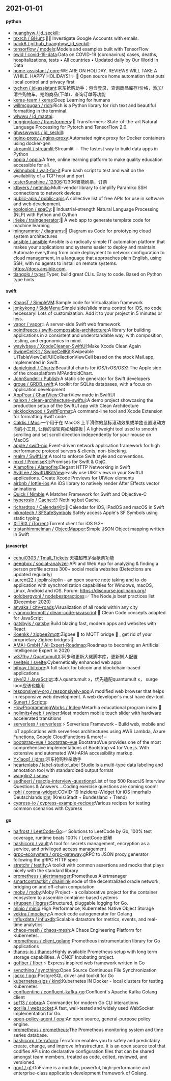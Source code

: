 ## 2021-01-01

#### python
* [huanghyw / jd_seckill](https://github.com/huanghyw/jd_seckill):
* [mxrch / GHunt](https://github.com/mxrch/GHunt):🕵️‍♂️
Investigate Google Accounts with emails.
* [back8 / github_huanghyw_jd_seckill](https://github.com/back8/github_huanghyw_jd_seckill):
* [tensorflow / models](https://github.com/tensorflow/models):Models and examples built with TensorFlow
* [owid / covid-19-data](https://github.com/owid/covid-19-data):Data on COVID-19 (coronavirus) cases, deaths, hospitalizations, tests • All countries • Updated daily by Our World in Data
* [home-assistant / core](https://github.com/home-assistant/core):WE ARE ON HOLIDAY. REVIEWS WILL TAKE A WHILE. HAPPY HOLIDAYS!
✨
🏡
Open source home automation that puts local control and privacy first
* [tychxn / jd-assistant](https://github.com/tychxn/jd-assistant):京东抢购助手：包含登录，查询商品库存/价格，添加/清空购物车，抢购商品(下单)，查询订单等功能
* [keras-team / keras](https://github.com/keras-team/keras):Deep Learning for humans
* [willmcgugan / rich](https://github.com/willmcgugan/rich):Rich is a Python library for rich text and beautiful formatting in the terminal.
* [wlwwu / jd_maotai](https://github.com/wlwwu/jd_maotai):
* [huggingface / transformers](https://github.com/huggingface/transformers):🤗
Transformers: State-of-the-art Natural Language Processing for Pytorch and TensorFlow 2.0.
* [ghwswywps / jd_seckill](https://github.com/ghwswywps/jd_seckill):
* [nginx-proxy / nginx-proxy](https://github.com/nginx-proxy/nginx-proxy):Automated nginx proxy for Docker containers using docker-gen
* [streamlit / streamlit](https://github.com/streamlit/streamlit):Streamlit — The fastest way to build data apps in Python
* [oppia / oppia](https://github.com/oppia/oppia):A free, online learning platform to make quality education accessible for all.
* [vishnubob / wait-for-it](https://github.com/vishnubob/wait-for-it):Pure bash script to test and wait on the availability of a TCP host and port
* [testerSunshine / 12306](https://github.com/testerSunshine/12306):12306智能刷票，订票
* [ktbyers / netmiko](https://github.com/ktbyers/netmiko):Multi-vendor library to simplify Paramiko SSH connections to network devices
* [public-apis / public-apis](https://github.com/public-apis/public-apis):A collective list of free APIs for use in software and web development.
* [explosion / spaCy](https://github.com/explosion/spaCy):💫
Industrial-strength Natural Language Processing (NLP) with Python and Cython
* [jrieke / traingenerator](https://github.com/jrieke/traingenerator):🧙
A web app to generate template code for machine learning
* [mingrammer / diagrams](https://github.com/mingrammer/diagrams):🎨
Diagram as Code for prototyping cloud system architectures
* [ansible / ansible](https://github.com/ansible/ansible):Ansible is a radically simple IT automation platform that makes your applications and systems easier to deploy and maintain. Automate everything from code deployment to network configuration to cloud management, in a language that approaches plain English, using SSH, with no agents to install on remote systems. https://docs.ansible.com.
* [tiangolo / typer](https://github.com/tiangolo/typer):Typer, build great CLIs. Easy to code. Based on Python type hints.

#### swift
* [KhaosT / SimpleVM](https://github.com/KhaosT/SimpleVM):Sample code for Virtualization framework
* [jonkykong / SideMenu](https://github.com/jonkykong/SideMenu):Simple side/slide menu control for iOS, no code necessary! Lots of customization. Add it to your project in 5 minutes or less.
* [vapor / vapor](https://github.com/vapor/vapor):💧
A server-side Swift web framework.
* [pointfreeco / swift-composable-architecture](https://github.com/pointfreeco/swift-composable-architecture):A library for building applications in a consistent and understandable way, with composition, testing, and ergonomics in mind.
* [waylybaye / XcodeCleaner-SwiftUI](https://github.com/waylybaye/XcodeCleaner-SwiftUI):Make Xcode Clean Again
* [SwipeCellKit / SwipeCellKit](https://github.com/SwipeCellKit/SwipeCellKit):Swipeable UITableViewCell/UICollectionViewCell based on the stock Mail.app, implemented in Swift.
* [danielgindi / Charts](https://github.com/danielgindi/Charts):Beautiful charts for iOS/tvOS/OSX! The Apple side of the crossplatform MPAndroidChart.
* [JohnSundell / Publish](https://github.com/JohnSundell/Publish):A static site generator for Swift developers
* [groue / GRDB.swift](https://github.com/groue/GRDB.swift):A toolkit for SQLite databases, with a focus on application development
* [AppPear / ChartView](https://github.com/AppPear/ChartView):ChartView made in SwiftUI
* [nalexn / clean-architecture-swiftui](https://github.com/nalexn/clean-architecture-swiftui):A demo project showcasing the production setup of the SwiftUI app with Clean Architecture
* [nicklockwood / SwiftFormat](https://github.com/nicklockwood/SwiftFormat):A command-line tool and Xcode Extension for formatting Swift code
* [Caldis / Mos](https://github.com/Caldis/Mos):一个用于在 MacOS 上平滑你的鼠标滚动效果或单独设置滚动方向的小工具, 让你的滚轮爽如触控板 | A lightweight tool used to smooth scrolling and set scroll direction independently for your mouse on MacOS
* [apple / swift-nio](https://github.com/apple/swift-nio):Event-driven network application framework for high performance protocol servers & clients, non-blocking.
* [realm / SwiftLint](https://github.com/realm/SwiftLint):A tool to enforce Swift style and conventions.
* [mxcl / PromiseKit](https://github.com/mxcl/PromiseKit):Promises for Swift & ObjC.
* [Alamofire / Alamofire](https://github.com/Alamofire/Alamofire):Elegant HTTP Networking in Swift
* [AvdLee / SwiftUIKitView](https://github.com/AvdLee/SwiftUIKitView):Easily use UIKit views in your SwiftUI applications. Create Xcode Previews for UIView elements
* [airbnb / lottie-ios](https://github.com/airbnb/lottie-ios):An iOS library to natively render After Effects vector animations
* [Quick / Nimble](https://github.com/Quick/Nimble):A Matcher Framework for Swift and Objective-C
* [hyperoslo / Cache](https://github.com/hyperoslo/Cache):📦
Nothing but Cache.
* [richardtop / CalendarKit](https://github.com/richardtop/CalendarKit):📅
Calendar for iOS, iPadOS and macOS in Swift
* [piknotech / SFSafeSymbols](https://github.com/piknotech/SFSafeSymbols):Safely access Apple's SF Symbols using static typing
* [XITRIX / iTorrent](https://github.com/XITRIX/iTorrent):Torrent client for iOS 9.3+
* [tristanhimmelman / ObjectMapper](https://github.com/tristanhimmelman/ObjectMapper):Simple JSON Object mapping written in Swift

#### javascript
* [cehui0303 / Tmall_Tickets](https://github.com/cehui0303/Tmall_Tickets):天猫超市茅台抢票功能
* [qeeqbox / social-analyzer](https://github.com/qeeqbox/social-analyzer):API and Web App for analyzing & finding a person profile across 300+ social media websites (Detections are updated regularly)
* [laurent22 / joplin](https://github.com/laurent22/joplin):Joplin - an open source note taking and to-do application with synchronization capabilities for Windows, macOS, Linux, Android and iOS. Forum: https://discourse.joplinapp.org/
* [goldbergyoni / nodebestpractices](https://github.com/goldbergyoni/nodebestpractices):✅
The Node.js best practices list (December 2020)
* [anvaka / city-roads](https://github.com/anvaka/city-roads):Visualization of all roads within any city
* [ryanmcdermott / clean-code-javascript](https://github.com/ryanmcdermott/clean-code-javascript):🛁
Clean Code concepts adapted for JavaScript
* [gatsbyjs / gatsby](https://github.com/gatsbyjs/gatsby):Build blazing fast, modern apps and websites with React
* [Koenkk / zigbee2mqtt](https://github.com/Koenkk/zigbee2mqtt):Zigbee
🐝
to MQTT bridge
🌉
, get rid of your proprietary Zigbee bridges
🔨
* [AMAI-GmbH / AI-Expert-Roadmap](https://github.com/AMAI-GmbH/AI-Expert-Roadmap):Roadmap to becoming an Artificial Intelligence Expert in 2020
* [w37fhy / QuantumultX](https://github.com/w37fhy/QuantumultX):同步和更新大佬脚本库，更新懒人配置
* [sveltejs / svelte](https://github.com/sveltejs/svelte):Cybernetically enhanced web apps
* [bitpay / bitcore](https://github.com/bitpay/bitcore):A full stack for bitcoin and blockchain-based applications
* [ziye12 / JavaScript](https://github.com/ziye12/JavaScript):本人quantumult x，优先适配quantumult x， surge loon应该也能用
* [responsively-org / responsively-app](https://github.com/responsively-org/responsively-app):A modified web browser that helps in responsive web development. A web developer's must have dev-tool.
* [Sunert / Scripts](https://github.com/Sunert/Scripts):
* [HowProgrammingWorks / Index](https://github.com/HowProgrammingWorks/Index):Metarhia educational program index
📖
* [nolimits4web / swiper](https://github.com/nolimits4web/swiper):Most modern mobile touch slider with hardware accelerated transitions
* [serverless / serverless](https://github.com/serverless/serverless):⚡
Serverless Framework – Build web, mobile and IoT applications with serverless architectures using AWS Lambda, Azure Functions, Google CloudFunctions & more! –
* [bootstrap-vue / bootstrap-vue](https://github.com/bootstrap-vue/bootstrap-vue):BootstrapVue provides one of the most comprehensive implementations of Bootstrap v4 for Vue.js. With extensive and automated WAI-ARIA accessibility markup.
* [Yx1aoq1 / jdms](https://github.com/Yx1aoq1/jdms):京东抢购秒杀助手
* [heartexlabs / label-studio](https://github.com/heartexlabs/label-studio):Label Studio is a multi-type data labeling and annotation tool with standardized output format
* [wanglin2 / snow](https://github.com/wanglin2/snow):
* [sudheerj / reactjs-interview-questions](https://github.com/sudheerj/reactjs-interview-questions):List of top 500 ReactJS Interview Questions & Answers....Coding exercise questions are coming soon!!
* [rphl / corona-widget](https://github.com/rphl/corona-widget):COVID-19 Inzidenz-Widget für iOS innerhalb Deutschlands
🇩🇪
(Kreis/Stadt + Bundesland + Trend)
* [cypress-io / cypress-example-recipes](https://github.com/cypress-io/cypress-example-recipes):Various recipes for testing common scenarios with Cypress

#### go
* [halfrost / LeetCode-Go](https://github.com/halfrost/LeetCode-Go):✅
Solutions to LeetCode by Go, 100% test coverage, runtime beats 100% / LeetCode 题解
* [hashicorp / vault](https://github.com/hashicorp/vault):A tool for secrets management, encryption as a service, and privileged access management
* [grpc-ecosystem / grpc-gateway](https://github.com/grpc-ecosystem/grpc-gateway):gRPC to JSON proxy generator following the gRPC HTTP spec
* [stretchr / testify](https://github.com/stretchr/testify):A toolkit with common assertions and mocks that plays nicely with the standard library
* [prometheus / alertmanager](https://github.com/prometheus/alertmanager):Prometheus Alertmanager
* [smartcontractkit / chainlink](https://github.com/smartcontractkit/chainlink):node of the decentralized oracle network, bridging on and off-chain computation
* [moby / moby](https://github.com/moby/moby):Moby Project - a collaborative project for the container ecosystem to assemble container-based systems
* [sirupsen / logrus](https://github.com/sirupsen/logrus):Structured, pluggable logging for Go.
* [minio / minio](https://github.com/minio/minio):High Performance, Kubernetes Native Object Storage
* [vektra / mockery](https://github.com/vektra/mockery):A mock code autogenerator for Golang
* [influxdata / influxdb](https://github.com/influxdata/influxdb):Scalable datastore for metrics, events, and real-time analytics
* [chaos-mesh / chaos-mesh](https://github.com/chaos-mesh/chaos-mesh):A Chaos Engineering Platform for Kubernetes.
* [prometheus / client_golang](https://github.com/prometheus/client_golang):Prometheus instrumentation library for Go applications
* [thanos-io / thanos](https://github.com/thanos-io/thanos):Highly available Prometheus setup with long term storage capabilities. A CNCF Incubating project.
* [gofiber / fiber](https://github.com/gofiber/fiber):⚡️
Express inspired web framework written in Go
* [syncthing / syncthing](https://github.com/syncthing/syncthing):Open Source Continuous File Synchronization
* [jackc / pgx](https://github.com/jackc/pgx):PostgreSQL driver and toolkit for Go
* [kubernetes-sigs / kind](https://github.com/kubernetes-sigs/kind):Kubernetes IN Docker - local clusters for testing Kubernetes
* [confluentinc / confluent-kafka-go](https://github.com/confluentinc/confluent-kafka-go):Confluent's Apache Kafka Golang client
* [spf13 / cobra](https://github.com/spf13/cobra):A Commander for modern Go CLI interactions
* [gorilla / websocket](https://github.com/gorilla/websocket):A fast, well-tested and widely used WebSocket implementation for Go.
* [open-policy-agent / opa](https://github.com/open-policy-agent/opa):An open source, general-purpose policy engine.
* [prometheus / prometheus](https://github.com/prometheus/prometheus):The Prometheus monitoring system and time series database.
* [hashicorp / terraform](https://github.com/hashicorp/terraform):Terraform enables you to safely and predictably create, change, and improve infrastructure. It is an open source tool that codifies APIs into declarative configuration files that can be shared amongst team members, treated as code, edited, reviewed, and versioned.
* [gogf / gf](https://github.com/gogf/gf):GoFrame is a modular, powerful, high-performance and enterprise-class application development framework of Golang.
